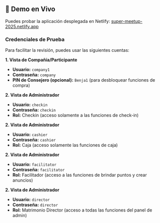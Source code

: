 ## 🚀 Demo en Vivo

Puedes probar la aplicación desplegada en Netlify: [super-meetup-2025.netlify.app](https://super-meetup-2025.netlify.app)

### Credenciales de Prueba

Para facilitar la revisión, puedes usar las siguientes cuentas:

**1. Vista de Compañía/Participante**
- **Usuario:** `company1`
- **Contraseña:** `company`
- **PIN de Consejero (opcional):** `Benja1` (para desbloquear funciones de compra)

**2. Vista de Administrador**
- **Usuario:** `checkin`
- **Contraseña:** `checkin`
- **Rol:** Checkin (acceso solamente a las funciones de check-in)

**2. Vista de Administrador**
- **Usuario:** `cashier`
- **Contraseña:** `cashier`
- **Rol:** Caja (acceso solamente las funciones de caja)

**2. Vista de Administrador**
- **Usuario:** `facilitator`
- **Contraseña:** `facilitator`
- **Rol:** Facilitador (acceso a las funciones de brindar puntos y crear anuncios)

**2. Vista de Administrador**
- **Usuario:** `director`
- **Contraseña:** `director`
- **Rol:** Matrimonio Director (acceso a todas las funciones del panel de admin)